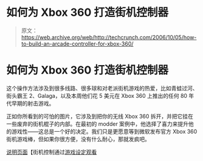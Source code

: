 # 如何为 Xbox 360 打造街机控制器

> 原文：<https://web.archive.org/web/http://techcrunch.com/2006/10/05/how-to-build-an-arcade-controller-for-xbox-360/>

# 如何为 Xbox 360 打造街机控制器

这个操作方法涉及到很多线路、很多球和对老派街机游戏的热爱，比如青蛙过河、街头霸王 2、Galaga，以及本周他们花 5 美元在 Xbox 360 上推出的任何 80 年代早期的射击游戏。

正如你所看到的可怕的图片，它涉及到把你的无线 Xbox 360 拆开，并把它挂在一些废弃的街机棍子的内部。在最初的 modder 案例中，他选择了喜力来提升他的游戏性——这总是一个好的决定。我们只是更愿意等到微软发布官方 Xbox 360 街机游戏棒，但如果你很方便，没有什么耐心，那就发疯吧。

[说明页面](https://web.archive.org/web/20210304145259/http://forum.arcadecontrols.com/index.php?topic=57402.0)【街机控制通过[游戏设定观看](https://web.archive.org/web/20210304145259/http://www.gamesetwatch.com/2006/10/genuine_arcade_controls_for_xb.php)